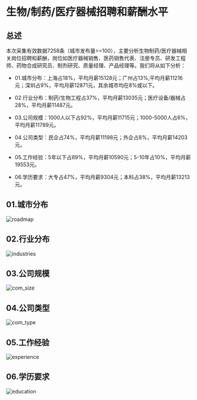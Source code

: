 # 生物/制药/医疗器械招聘和薪酬水平

## 总述

本次采集有效数据7258条（城市发布量\>=100），主要分析生物制药/医疗器械相关岗位招聘和薪酬，岗位如医疗器械销售、医药销售代表、注册专员、研发工程师、药物合成研究员、制剂研究、质量经理、产品经理等。我们将从如下分析：

-   01.城市分布：上海占18%，平均月薪15128元；广州占13%,平均月薪11216元；深圳占9%，平均月薪12871元，其余城市均在8%或以下。

-   02.行业分布：制药/生物工程占37%，平均月薪13035元；医疗设备/器械占28%，平均月薪11487元。

-   03.公司规模：1000人以下占92%，平均月薪11715元；1000-5000人占6%，平均月薪11789元。

-   04.公司类型：民企占74%，平均月薪11198元；外企占8%，平均月薪14203元。

-   05.工作经验：5年以下占89%，平均月薪10590元；5-10年占10%，平均月薪19553元。

-   06.学历要求：大专占47%，平均月薪9304元；本科占38%，平均月薪13213元。

## 01.城市分布

![roadmap](PIC16/Rplot01_roadmap.png)

## 02.行业分布

![industries](PIC16/Rplot02_industries.png)

## 03.公司规模

![com_size](PIC16/Rplot03_com_size.png)

## 04.公司类型

![com_type](PIC16/Rplot04_com_type.png)

## 05.工作经验

![experience](PIC16/Rplot05_experience.png)

## 06.学历要求

![education](PIC16/Rplot06_education.png)
